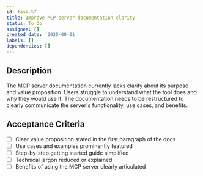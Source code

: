 ```yaml
---
id: task-57
title: Improve MCP server documentation clarity
status: To Do
assignee: []
created_date: '2025-08-01'
labels: []
dependencies: []
---
```


## Description

The MCP server documentation currently lacks clarity about its purpose and value proposition. Users struggle to understand what the tool does and why they would use it. The documentation needs to be restructured to clearly communicate the server's functionality, use cases, and benefits.

## Acceptance Criteria

- [ ] Clear value proposition stated in the first paragraph of the docs
- [ ] Use cases and examples prominently featured
- [ ] Step-by-step getting started guide simplified
- [ ] Technical jargon reduced or explained
- [ ] Benefits of using the MCP server clearly articulated
